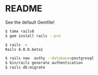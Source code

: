 # README

See the default Gemfile!

```bash
$ take rails8
$ gem install rails --pre

$ rails -v
Rails 8.0.0.beta1

$ rails new  authy --database=postgresql
$ bin/rails generate authentication
$ rails db:migrate

```